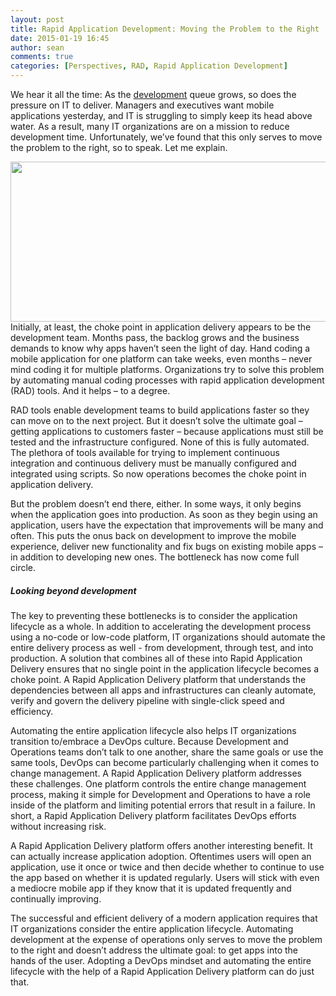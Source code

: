 ```yaml
---
layout: post
title: Rapid Application Development: Moving the Problem to the Right
date: 2015-01-19 16:45
author: sean
comments: true
categories: [Perspectives, RAD, Rapid Application Development]
---
```

We hear it all the time: As the <a title="OutSystems Platform" href="http://www.outsystems.com/platform">development</a> queue grows, so does the pressure on IT to deliver. Managers and executives want mobile applications yesterday, and IT is struggling to simply keep its head above water. As a result, many IT organizations are on a mission to reduce development time. Unfortunately, we’ve found that this only serves to move the problem to the right, so to speak. Let me explain.<!--more-->

<img class="alignleft wp-image-2203 size-full" src="https://www.outsystems.com/blog/wp-content/uploads/2015/01/Super-RAD3.jpg" alt="" width="580" height="256" />Initially, at least, the choke point in application delivery appears to be the development team. Months pass, the backlog grows and the business demands to know why apps haven’t seen the light of day. Hand coding a mobile application for one platform can take weeks, even months – never mind coding it for multiple platforms. Organizations try to solve this problem by automating manual coding processes with rapid application development (RAD) tools. And it helps – to a degree.

RAD tools enable development teams to build applications faster so they can move on to the next project. But it doesn’t solve the ultimate goal – getting applications to customers faster – because applications must still be tested and the infrastructure configured. None of this is fully automated. The plethora of tools available for trying to implement continuous integration and continuous delivery must be manually configured and integrated using scripts. So now operations becomes the choke point in application delivery.

But the problem doesn’t end there, either. In some ways, it only begins when the application goes into production. As soon as they begin using an application, users have the expectation that improvements will be many and often. This puts the onus back on development to improve the mobile experience, deliver new functionality and fix bugs on existing mobile apps – in addition to developing new ones. The bottleneck has now come full circle.
<h5>Looking beyond development</h5>
The key to preventing these bottlenecks is to consider the application lifecycle as a whole. In addition to accelerating the development process using a no-code or low-code platform, IT organizations should automate the entire delivery process as well - from development, through test, and into production. A solution that combines all of these into Rapid Application Delivery ensures that no single point in the application lifecycle becomes a choke point. A Rapid Application Delivery platform that understands the dependencies between all apps and infrastructures can cleanly automate, verify and govern the delivery pipeline with single-click speed and efficiency.

Automating the entire application lifecycle also helps IT organizations transition to/embrace a DevOps culture. Because Development and Operations teams don’t talk to one another, share the same goals or use the same tools, DevOps can become particularly challenging when it comes to change management. A Rapid Application Delivery platform addresses these challenges. One platform controls the entire change management process, making it simple for Development and Operations to have a role inside of the platform and limiting potential errors that result in a failure. In short, a Rapid Application Delivery platform facilitates DevOps efforts without increasing risk.

A Rapid Application Delivery platform offers another interesting benefit. It can actually increase application adoption. Oftentimes users will open an application, use it once or twice and then decide whether to continue to use the app based on whether it is updated regularly. Users will stick with even a mediocre mobile app if they know that it is updated frequently and continually improving.

The successful and efficient delivery of a modern application requires that IT organizations consider the entire application lifecycle. Automating development at the expense of operations only serves to move the problem to the right and doesn’t address the ultimate goal: to get apps into the hands of the user. Adopting a DevOps mindset and automating the entire lifecycle with the help of a Rapid Application Delivery platform can do just that.
